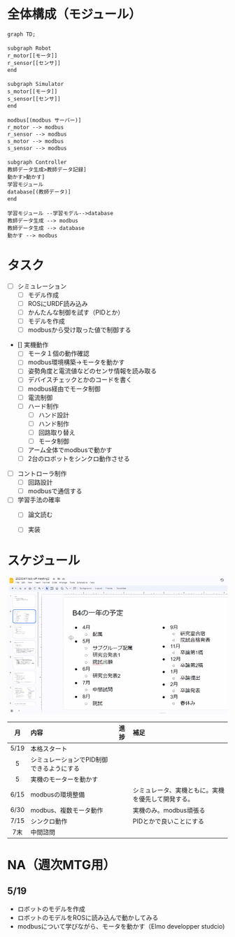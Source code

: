 
# 全体構成（モジュール）

```mermaid
graph TD;

subgraph Robot
r_motor[[モータ]]
r_sensor[[センサ]]
end

subgraph Simulator
s_motor[[モータ]]
s_sensor[[センサ]]
end

modbus[(modbus サーバー)]
r_motor --> modbus
r_sensor --> modbus
s_motor --> modbus
s_sensor --> modbus

subgraph Controller
教師データ生成>教師データ記録]
動かす>動かす]
学習モジュール
database[(教師データ)]
end

学習モジュール --学習モデル-->database 
教師データ生成 --> modbus
教師データ生成 --> database
動かす --> modbus
```

# タスク

- [ ] シミュレーション
  - [ ] モデル作成
  - [ ] ROSにURDF読み込み
  - [ ] かんたんな制御を試す（PIDとか）
  - [ ] モデルを作成
  - [ ] modbusから受け取った値で制御する
- [] 実機動作
  - [ ] モータ１個の動作確認
  - [ ] modbus環境構築→モータを動かす
  - [ ] 姿勢角度と電流値などのセンサ情報を読み取る
  - [ ] デバイスチェックとかのコードを書く
  - [ ] modbus経由でモータ制御
  - [ ] 電流制御
  - [ ] ハード制作
    - [ ] ハンド設計
    - [ ] ハンド制作
    - [ ] 回路取り替え
    - [ ] モータ制御
  - [ ] アーム全体でmodbusで動かす
  - [ ] 2台のロボットをシンクロ動作させる
- [ ] コントローラ制作
  - [ ] 回路設計
  - [ ] modbusで通信する 
- [ ] 学習手法の確率
  - [ ] 論文読む
  - [ ] 実装


# スケジュール

![](/docs/img/schedule.jpg)

| 月 | 内容 | 進捗 | 補足 |
| :---: | :--- | :---: | :--- |
| 5/19 | 本格スタート |  |  |
|5 | シミュレーションでPID制御できるようにする |  |  |
|5 | 実機のモーターを動かす |  |  |
|6/15 | modbusの環境整備 |  | シミュレータ、実機ともに。実機を優先して開発する。 |
|6/30 | modbus、複数モータ動作 |  | 実機のみ。modbus頑張る |
|7/15 | シンクロ動作 |  | PIDとかで良いことにする |
| 7末|中間諮問 |  | 



# NA（週次MTG用）

## 5/19
- ロボットのモデルを作成
- ロボットのモデルをROSに読み込んで動かしてみる
- modbusについて学びながら、モータを動かす（Elmo developper studcio)

